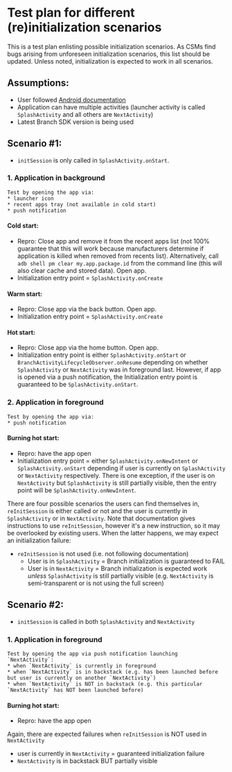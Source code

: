 # Test plan for different (re)initialization scenarios

This is a test plan enlisting possible initialization scenarios. As CSMs
find bugs arising from unforeseen initialization scenarios, this list should 
be updated. Unless noted, initialization is expected to work in all scenarios.


## Assumptions:
* User followed [Android documentation](https://docs.branch.io/apps/android/)
* Application can have multiple activities (launcher activity is called
`SplashActivity` and all others are `NextActivity`)
* Latest Branch SDK version is being used


## Scenario #1:
* `initSession` is only called in `SplashActivity.onStart`.


### 1. Application in background
```
Test by opening the app via:
* launcher icon
* recent apps tray (not available in cold start)
* push notification
```
#### Cold start:
* Repro: Close app and remove it from the recent apps list
(not 100% guarantee that this will work because manufacturers determine
if application is killed when removed from recents list). Alternatively,
call `adb shell pm clear my.app.package.id` from the command line (this 
will also clear cache and stored data). Open app.
* Initialization entry point = `SplashActivity.onCreate`


#### Warm start:
* Repro: Close app via the back button. Open app.
* Initialization entry point = `SplashActivity.onCreate`

#### Hot start:
* Repro: Close app via the home button. Open app.
* Initialization entry point is either `SplashActivity.onStart` or 
`BranchActivityLifecycleObserver.onResume` depending on whether `SplashActivity` 
or `NextActivity` was in foreground last. However, if app is opened via 
a push notification, the Initialization entry point is guaranteed to be 
`SplashActivity.onStart`.


### 2. Application in foreground
```
Test by opening the app via:
* push notification
```
#### Burning hot start:
* Repro: have the app open
* Initialization entry point = either `SplashActivity.onNewIntent` 
or `SplashActivity.onStart` depending if user is currently on `SplashActivity`
or `NextActivity` respectively. There is one exception, if the user is on
`NextActivity` but `SplashActivity` is still partially visible, then the 
entry point will be `SplashActivity.onNewIntent`.

There are four possible scenarios the users can find themselves in, 
`reInitSession` is either called or not and the user is currently in 
`SplashActivity` or in `NextActivity`. Note that documentation gives 
instructions to use `reInitSession`, however it's a new instruction, so 
it may be overlooked by existing users. When the latter happens, we may 
expect an initialization failure:
* `reInitSession` is not used (i.e. not following documentation)
    * User is in `SplashActivity` = Branch initialization is guaranteed to FAIL
    * User is in `NextActivity` = Branch initialization is expected work _unless_ 
    `SplashActivity` is still partially visible (e.g. `NextActivity` is
    semi-transparent or is not using the full screen)


## Scenario #2:
* `initSession` is called in both `SplashActivity` and `NextActivity`

### 1. Application in foreground
```
Test by opening the app via push notification launching `NextActivity`:
* when `NextActivity` is currently in foreground
* when `NextActivity` is in backstack (e.g. has been launched before 
but user is currently on another `NextActivity`)
* when `NextActivity` is NOT in backstack (e.g. this particular 
`NextActivity` has NOT been launched before)
```

#### Burning hot start:
* Repro: have the app open

Again, there are expected failures when `reInitSession` is NOT used in `NextActivity`
* user is currently in `NextActivity` = guaranteed initialization failure
* `NextActivity` is in backstack BUT partially visible